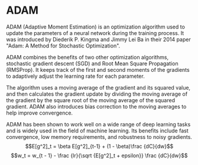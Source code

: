 # ADAM
ADAM (Adaptive Moment Estimation) is an optimization algorithm used to update the parameters of a neural network during the training process. It was introduced by Diederik P. Kingma and Jimmy Lei Ba in their 2014 paper "Adam: A Method for Stochastic Optimization".

ADAM combines the benefits of two other optimization algorithms, stochastic gradient descent (SGD) and Root Mean Square Propagation (RMSProp). It keeps track of the first and second moments of the gradients to adaptively adjust the learning rate for each parameter.

The algorithm uses a moving average of the gradient and its squared value, and then calculates the gradient update by dividing the moving average of the gradient by the square root of the moving average of the squared gradient. ADAM also introduces bias correction to the moving averages to help improve convergence.

ADAM has been shown to work well on a wide range of deep learning tasks and is widely used in the field of machine learning. Its benefits include fast convergence, low memory requirements, and robustness to noisy gradients.
$$E[g^2]_t = \beta E[g^2]_{t-1} + (1 - \beta)\frac {dC}{dw}$$
$$w_t = w_{t - 1} - \frac {lr}{\sqrt {E[g^2]_t + epsilon}} \frac {dC}{dw}$$

